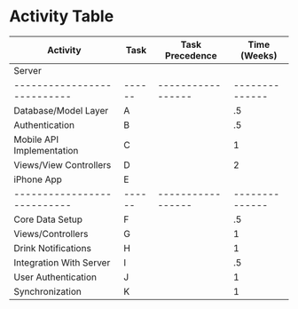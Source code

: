 # Activity Table

| Activity                  | Task | Task Precedence | Time (Weeks) |
|---------------------------|------|-----------------|--------------|
| Server                    |      |                 |              |
|---------------------------|------|-----------------|--------------|
| Database/Model Layer      | A    |                 | .5           |
| Authentication            | B    |                 | .5           |
| Mobile API Implementation | C    |                 | 1            |
| Views/View Controllers    | D    |                 | 2            |
| iPhone App                | E    |                 |              |
|---------------------------|------|-----------------|--------------|
| Core Data Setup           | F    |                 | .5           |
| Views/Controllers         | G    |                 | 1            |
| Drink Notifications       | H    |                 | 1            |
| Integration With Server   | I    |                 | .5           |
| User Authentication       | J    |                 | 1            |
| Synchronization           | K    |                 | 1            |
